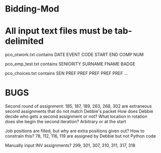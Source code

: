 # Bidding-Mod

# All input text files must be tab-delimited
pco_otwork.txt contains DATE EVENT CODE START END COMP NUM

pco_emp_test.txt contains SENIORITY SURNAME FNAME BADGE

pco_choices.txt contains SEN PREF PREF PREF PREF PREF ...

# BUGS
Second round of assignment: 185, 187, 189, 263, 268, 302 are extraneous second assignments that do not match Debbie's packet
How does Debbie decide who gets a second assignment or not? What location in rotation does she begin the second iteration? Arbitrary or at the start

Job positions are filled, but why are extra positions given out? How to constrain this? 78, 112, 116, 119 are assigned by Debbie but not Python code

Manually input INV assignments? 299, 301, 307, 310, 311, 317, 318
